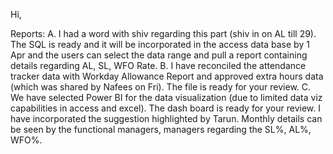 Hi,

Reports:
A.	I had a word with shiv regarding this part (shiv in on AL till 29). The SQL is ready and it will be incorporated in the access data base by 1 Apr and the users can select the data range and pull a report containing details regarding AL, SL, WFO Rate. 
B.	I have reconciled the attendance tracker data with Workday Allowance Report and approved extra hours data (which was shared by Nafees on Fri). The file is ready for your review.
C.	We have selected Power BI for the data visualization (due to limited data viz capabilities in access and excel). 
The dash board is ready for your review. I have incorporated the suggestion highlighted by Tarun. Monthly details can be seen by the functional managers, managers regarding the SL%, AL%, WFO%. 
